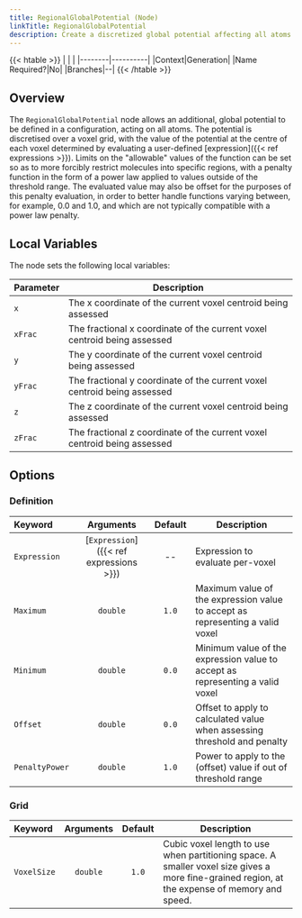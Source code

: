 ```yaml
---
title: RegionalGlobalPotential (Node)
linkTitle: RegionalGlobalPotential
description: Create a discretized global potential affecting all atoms
---
```


{{< htable >}}
| | |
|--------|----------|
|Context|Generation|
|Name Required?|No|
|Branches|--|
{{< /htable >}}

## Overview

The `RegionalGlobalPotential` node allows an additional, global potential to be defined in a configuration, acting on all atoms. The potential is discretised over a voxel grid, with the value of the potential at the centre of each voxel determined by evaluating a user-defined [expression]({{< ref expressions >}}). Limits on the "allowable" values of the function can be set so as to more forcibly restrict molecules into specific regions, with a penalty function in the form of a power law applied to values outside of the threshold range. The evaluated value may also be offset for the purposes of this penalty evaluation, in order to better handle functions varying between, for example, 0.0 and 1.0, and which are not typically compatible with a power law penalty.

## Local Variables

The node sets the following local variables:

|Parameter|Description|
|:--------|-----------|
|`x`|The x coordinate of the current voxel centroid being assessed|
|`xFrac`|The fractional x coordinate of the current voxel centroid being assessed|
|`y`|The y coordinate of the current voxel centroid being assessed|
|`yFrac`|The fractional y coordinate of the current voxel centroid being assessed|
|`z`|The z coordinate of the current voxel centroid being assessed|
|`zFrac`|The fractional z coordinate of the current voxel centroid being assessed|

## Options

### Definition

|Keyword|Arguments|Default|Description|
|:------|:--:|:-----:|-----------|
|`Expression`|[`Expression`]({{< ref expressions >}})|--|Expression to evaluate per-voxel|
|`Maximum`|`double`|`1.0`|Maximum value of the expression value to accept as representing a valid voxel|
|`Minimum`|`double`|`0.0`|Minimum value of the expression value to accept as representing a valid voxel|
|`Offset`|`double`|`0.0`|Offset to apply to calculated value when assessing threshold and penalty|
|`PenaltyPower`|`double`|`1.0`|Power to apply to the (offset) value if out of threshold range|

### Grid

|Keyword|Arguments|Default|Description|
|:------|:--:|:-----:|-----------|
|`VoxelSize`|`double`|`1.0`|Cubic voxel length to use when partitioning space. A smaller voxel size gives a more fine-grained region, at the expense of memory and speed.|
